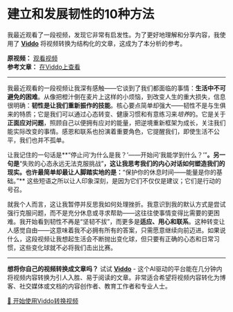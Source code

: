 # 建立和发展韧性的10种方法

我最近观看了一段视频，发现它非常有启发性。为了更好地理解和分享内容，我使用了 **[Viddo](https://viddo.pro/)** 将视频转换为结构化的文章，这成为了本分析的参考。

**原视频：** [观看视频](https://www.youtube.com/watch?v=VNCL1glwyOI)  
**参考文章：** [在Viddo上查看](https://viddo.pro/zh/video-result/7522369d-f7b2-4c3c-9bd4-1600fa86ee33)

---

我最近观看的一段视频让我深有感触——它谈到了我们都面临的事情：**生活中不可避免的困难**。从像把橙汁倒在麦片上这样的小烦恼，到改变人生的重大损失，信息很明确：**韧性是让我们重新振作的技能**。核心要点简单却强大——韧性不是与生俱来的特质；它是我们可以通过心态转变、健康习惯和有意练习来*培养*的。它是关于**正面应对问题**，照顾自己以便拥有应对的能量，把逆境重新框架为成长，关注我们能实际改变的事情。感恩和联系也扮演着重要角色，它提醒我们，即使生活不公平，我们也并不孤单。

让我记住的一句话是**“停止问‘为什么是我？’——开始问‘我能学到什么？’”**。另一句是**“失败的心态永远无法克服挑战”**，这让我思考我们的内心对话如何塑造我们的现实。也许最简单却最让人脚踏实地的是：**“保护你的休息时间——能量是你的基础。”** 这些短语之所以让人印象深刻，是因为它们不仅仅是建议；它们是行动的号召。

就我个人而言，这让我暂停并反思我如何处理挫折。我意识到我的默认方式是尝试强行克服问题，而不是充分休息或寻求帮助——这往往使事情变得比需要的更困难。我开始看到韧性不再是“坚韧不拔”，而更多是**适应、用心和联系**。这种转变让人感觉自由——这意味着我不必拥有所有的答案，只需愿意继续向前迈进。如果说什么，这段视频让我想起生活会不断抛出变化球，但只要有正确的心态和日常习惯，这些变化球就不必将我们击出比赛。

---

**想将你自己的视频转换成文章吗？** 试试 **[Viddo](https://viddo.pro/)** - 这个AI驱动的平台能在几分钟内将视频内容转换为引人入胜、易于阅读的文章。非常适合希望将视频内容转化为博客、社交媒体或文档的内容创作者、教育工作者和专业人士。

[🚀 开始使用Viddo转换视频](https://viddo.pro/)